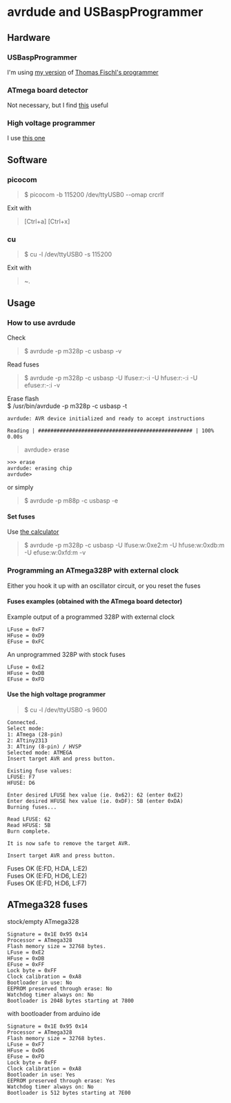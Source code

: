 # avrdude and USBaspProgrammer

## Hardware

### USBaspProgrammer

I'm using [my version](https://github.com/jonsag/usbaspprogrammer) of [Thomas Fischl's programmer](https://www.fischl.de/usbasp/)  

### ATmega board detector

Not necessary, but I find [this](https://github.com/jonsag/ardAVRProgrammer) useful  

### High voltage programmer

I use [this one](https://github.com/jonsag/ardHighVoltageProgrammer)  

## Software

### picocom

>$ picocom -b 115200 /dev/ttyUSB0 --omap crcrlf  

Exit with  
> [Ctrl+a] [Ctrl+x]

### cu

>$ cu -l /dev/ttyUSB0 -s 115200

Exit with
>~.

## Usage

### How to use avrdude

Check  
>$ avrdude -p m328p -c usbasp -v  

Read fuses  
>$ avrdude -p m328p -c usbasp -U lfuse:r:-:i -U hfuse:r:-:i -U efuse:r:-:i -v  

Erase flash  
$ /usr/bin/avrdude -p m328p -c usbasp -t  

    avrdude: AVR device initialized and ready to accept instructions  

    Reading | ################################################## | 100% 0.00s  

>avrdude> erase  

    >>> erase  
    avrdude: erasing chip  
    avrdude>  

or simply
>$ avrdude -p m88p -c usbasp -e  

#### Set fuses

Use [the calculator](https://www.engbedded.com/fusecalc/)  

>$ avrdude -p m328p -c usbasp -U lfuse:w:0xe2:m -U hfuse:w:0xdb:m -U efuse:w:0xfd:m -v

### Programming an ATmega328P  with external clock

Either you hook it up with an oscillator circuit, or you reset the fuses

#### Fuses examples (obtained with the ATmega board detector)

Example output of a programmed 328P with external clock  

    LFuse = 0xF7 
    HFuse = 0xD9 
    EFuse = 0xFC

An unprogrammed 328P with stock fuses

    LFuse = 0xE2 
    HFuse = 0xDB 
    EFuse = 0xFD

#### Use the high voltage programmer

>$ cu -l /dev/ttyUSB0 -s 9600

    Connected.
    Select mode:
    1: ATmega (28-pin)
    2: ATtiny2313
    3: ATtiny (8-pin) / HVSP
    Selected mode: ATMEGA
    Insert target AVR and press button.

    Existing fuse values:
    LFUSE: F7
    HFUSE: D6

    Enter desired LFUSE hex value (ie. 0x62): 62 (enter 0xE2)
    Enter desired HFUSE hex value (ie. 0xDF): 5B (enter 0xDA)
    Burning fuses...

    Read LFUSE: 62
    Read HFUSE: 5B
    Burn complete.

    It is now safe to remove the target AVR.

    Insert target AVR and press button.

Fuses OK (E:FD, H:DA, L:E2)  
Fuses OK (E:FD, H:D6, L:E2)  
Fuses OK (E:FD, H:D6, L:F7)  

## ATmega328 fuses

stock/empty ATmega328

    Signature = 0x1E 0x95 0x14 
    Processor = ATmega328
    Flash memory size = 32768 bytes.
    LFuse = 0xE2 
    HFuse = 0xDB 
    EFuse = 0xFF 
    Lock byte = 0xFF 
    Clock calibration = 0xA8 
    Bootloader in use: No
    EEPROM preserved through erase: No
    Watchdog timer always on: No
    Bootloader is 2048 bytes starting at 7800

with bootloader from arduino ide

    Signature = 0x1E 0x95 0x14 
    Processor = ATmega328
    Flash memory size = 32768 bytes.
    LFuse = 0xF7 
    HFuse = 0xD6 
    EFuse = 0xFD 
    Lock byte = 0xFF 
    Clock calibration = 0xA8 
    Bootloader in use: Yes
    EEPROM preserved through erase: Yes
    Watchdog timer always on: No
    Bootloader is 512 bytes starting at 7E00
